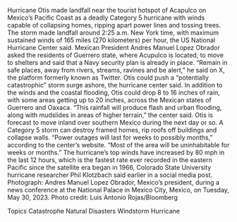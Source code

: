 Hurricane Otis made landfall near the tourist hotspot of Acapulco on Mexico’s Pacific Coast as a deadly Category 5 hurricane with winds capable of collapsing homes, ripping apart power lines and tossing trees.
The storm made landfall around 2:25 a.m. New York time, with maximum sustained winds of 165 miles (270 kilometers) per hour, the US National Hurricane Center said.
Mexican President Andres Manuel Lopez Obrador asked the residents of Guerrero state, where Acupulco is located, to move to shelters and said that a Navy security plan is already in place. “Remain in safe places, away from rivers, streams, ravines and be alert,” he said on X, the platform formerly known as Twitter.
Otis could push a “potentially catastrophic” storm surge ashore, the hurricane center said. In addition to the winds and the coastal flooding, Otis could drop 8 to 16 inches of rain, with some areas getting up to 20 inches, across the Mexican states of Guerrero and Oaxaca.
“This rainfall will produce flash and urban flooding, along with mudslides in areas of higher terrain,” the center said. Otis is forecast to move inland over southern Mexico during the next day or so.
A Category 5 storm can destroy framed homes, rip roofs off buildings and collapse walls. “Power outages will last for weeks to possibly months,” according to the center’s website. “Most of the area will be uninhabitable for weeks or months.”
The hurricane’s top winds have increased by 80 mph in the last 12 hours, which is the fastest rate ever recorded in the eastern Pacific since the satellite era began in 1966, Colorado State University hurricane researcher Phil Klotzbach said earlier in a social media post.
Photograph: Andres Manuel Lopez Obrador, Mexico’s president, during a news conference at the National Palace in Mexico City, Mexico, on Tuesday, May 30, 2023. Photo credit: Luis Antonio Rojas/Bloomberg

Topics
Catastrophe
Natural Disasters
Windstorm
Hurricane
